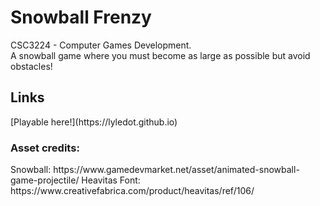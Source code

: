

<h1>Snowball Frenzy</h1>
CSC3224 - Computer Games Development.<br/>  
A snowball game where you must become as large as possible but avoid obstacles!

<h2>Links</h2>
[Playable here!](https://lyledot.github.io)


<h3>Asset credits:</h3>
Snowball: https://www.gamedevmarket.net/asset/animated-snowball-game-projectile/
Heavitas Font: https://www.creativefabrica.com/product/heavitas/ref/106/
